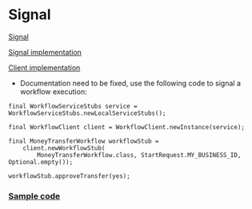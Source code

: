 # Signal

[Signal](https://docs.temporal.io/application-development/features?lang=java#signals)

[Signal implementation](https://docs.temporal.io/application-development/features?lang=java#handle-signal)

[Client implementation](https://docs.temporal.io/application-development/features?lang=java#send-signal-from-client)

- Documentation need to be fixed, use the following code to signal a workflow execution:

```
final WorkflowServiceStubs service = WorkflowServiceStubs.newLocalServiceStubs();

final WorkflowClient client = WorkflowClient.newInstance(service);

final MoneyTransferWorkflow workflowStub =
    client.newWorkflowStub(
        MoneyTransferWorkflow.class, StartRequest.MY_BUSINESS_ID, Optional.empty());

workflowStub.approveTransfer(yes);
```
### [Sample code](https://github.com/temporalio/samples-java/blob/main/src/main/java/io/temporal/samples/hello/HelloSignal.java) 
